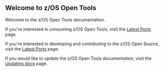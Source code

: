 ## Welcome to z/OS Open Tools

Welcome to the z/OS Open Tools documentation. 

If you're interested in consuming z/OS Open Tools, visit the [Latest Ports](/Latest.md) page.

If you're interested in developing and contributing to the z/OS Open Source, visit the [Latest Ports](/Guides/Porting.md) page.

If you would like to update the z/OS Open Tools documentation, visit the [Updating docs](/README_docs.md) page.
